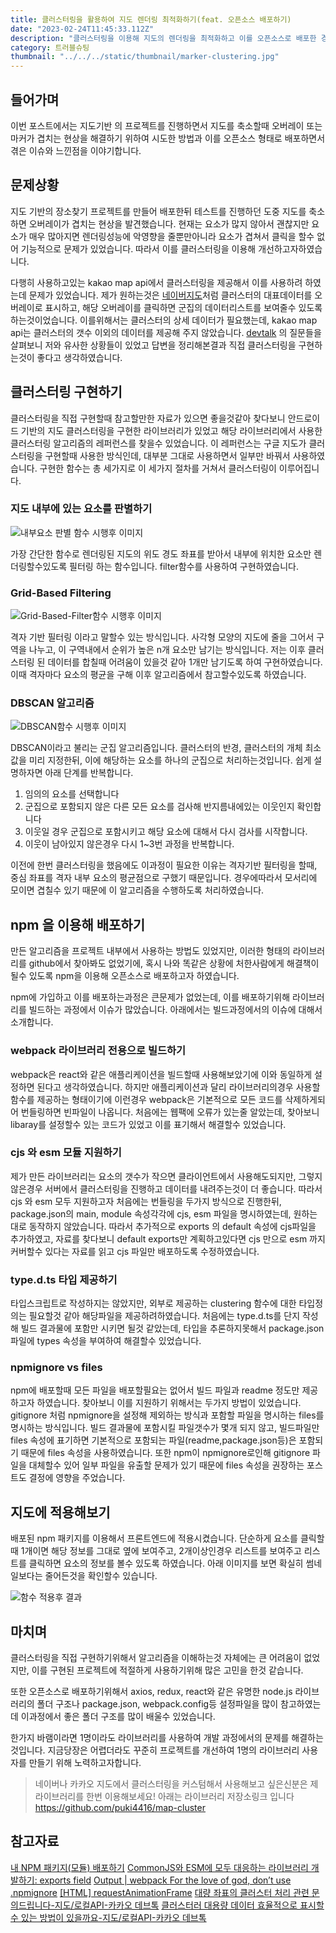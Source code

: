```yaml
---
title: 클러스터링을 활용하여 지도 렌더링 최적화하기(feat. 오픈소스 배포하기)
date: "2023-02-24T11:45:33.112Z"
description: "클러스터링을 이용해 지도의 렌더링을 최적화하고 이를 오픈소스로 배포한 경험을 공유합니다."
category: 트러블슈팅
thumbnail: "../../../static/thumbnail/marker-clustering.jpg"
---
```


## 들어가며

이번 포스트에서는 지도기반 의 프로젝트를 진행하면서 지도를 축소할때 오버레이 또는 마커가 겹치는 현상을 해결하기 위하여 시도한 방법과 이를 오픈소스 형태로 배포하면서 겪은 이슈와 느낀점을 이야기합니다.

## 문제상황

지도 기반의 장소찾기 프로젝트를 만들어 배포한뒤 테스트를 진행하던 도중 지도를 축소하면 오버레이가 겹치는 현상을 발견했습니다. 현재는 요소가 많지 않아서 괜찮지만 요소가 매우 많아지면 렌더링성능에 악영향을 줄뿐만아니라 요소가 겹쳐서 클릭을 할수 없어 기능적으로 문제가 있었습니다. 따라서 이를 클러스터링을 이용해 개선하고자하였습니다.

다행히 사용하고있는 kakao map api에서 클러스터링을 제공해서 이를 사용하려 하였는데 문제가 있었습니다. 제가 원하는것은 <a class="link nodisplay" href="https://map.naver.com/v5">네이버지도</a>처럼 클러스터의 대표데이터를 오버레이로 표시하고, 해당 오버레이를 클릭하면 군집의 데이터리스트를 보여줄수 있도록 하는것이었습니다. 이를위해서는 클러스터의 상세 데이터가 필요했는데, kakao map api는 클러스터의 갯수 이외의 데이터를 제공해 주지 않았습니다. <a class="link nodisplay" href="https://devtalk.kakao.com/">devtalk</a> 의 질문들을 살펴보니 저와 유사한 상황들이 있었고 답변을 정리해본결과 직접 클러스터링을 구현하는것이 좋다고 생각하였습니다.

## 클러스터링 구현하기

클러스터링을 직접 구현할때 참고할만한 자료가 있으면 좋을것같아 찾다보니 안드로이드 기반의 지도 클러스터링을 구현한 라이브러리가 있었고 해당 라이브러리에서 사용한 클러스터링 알고리즘의 레퍼런스를 찾을수 있었습니다. 이 레퍼런스는 구글 지도가 클러스터링을 구현할때 사용한 방식인데, 대부분 그대로 사용하면서 일부만 바꿔서 사용하였습니다. 구현한 함수는 총 세가지로 이 세가지 절차를 거쳐서 클러스터링이 이루어집니다.

### 지도 내부에 있는 요소를 판별하기

![내부요소 판별 함수 시행후 이미지](./firstfilter.png)

가장 간단한 함수로 렌더링된 지도의 위도 경도 좌표를 받아서 내부에 위치한 요소만 렌더링할수있도록 필터링 하는 함수입니다. filter함수를 사용하여 구현하였습니다.

### Grid-Based Filtering

![Grid-Based-Filter함수 시행후 이미지](./secondfilter.png)

격자 기반 필터링 이라고 말할수 있는 방식입니다. 사각형 모양의 지도에 줄을 그어서 구역을 나누고, 이 구역내에서 순위가 높은 n개 요소만 남기는 방식입니다. 저는 이후 클러스터링 된 데이터를 합칠때 어려움이 있을것 같아 1개만 남기도록 하여 구현하였습니다. 이때 격자마다 요소의 평균을 구해 이후 알고리즘에서 참고할수있도록 하였습니다.

### DBSCAN 알고리즘

![DBSCAN함수 시행후 이미지](./thirdfilter.png)

DBSCAN이라고 불리는 군집 알고리즘입니다. 클러스터의 반경, 클러스터의 개체 최소값을 미리 지정한뒤, 이에 해당하는 요소를 하나의 군집으로 처리하는것입니다. 쉽게 설명하자면 아래 단계를 반복합니다.

1. 임의의 요소를 선택합니다
2. 군집으로 포함되지 않은 다른 모든 요소를 검사해 반지름내에있는 이웃인지 확인합니다
3. 이웃일 경우 군집으로 포함시키고 해당 요소에 대해서 다시 검사를 시작합니다.
4. 이웃이 남아있지 않은경우 다시 1~3번 과정을 반복합니다.

이전에 한번 클러스터링을 했음에도 이과정이 필요한 이유는 격자기반 필터링을 할때, 중심 좌표를 격자 내부 요소의 평균점으로 구했기 때문입니다. 경우에따라서 모서리에 모이면 겹칠수 있기 때문에 이 알고리즘을 수행하도록 처리하였습니다.

## npm 을 이용해 배포하기

만든 알고리즘을 프로젝트 내부에서 사용하는 방법도 있었지만, 이러한 형태의 라이브러리를 github에서 찾아봐도 없었기에, 혹시 나와 똑같은 상황에 처한사람에게 해결책이 될수 있도록 npm을 이용해 오픈소스로 배포하고자 하였습니다.

npm에 가입하고 이를 배포하는과정은 큰문제가 없었는데, 이를 배포하기위해 라이브러리를 빌드하는 과정에서 이슈가 많았습니다. 아래에서는 빌드과정에서의 이슈에 대해서 소개합니다.

### webpack 라이브러리 전용으로 빌드하기

webpack은 react와 같은 애플리케이션을 빌드할때 사용해보았기에 이와 동일하게 설정하면 된다고 생각하였습니다. 하지만 애플리케이션과 달리 라이브러리의경우 사용할 함수를 제공하는 형태이기에 이런경우 webpack은 기본적으로 모든 코드를 삭제하게되어 번들링하면 빈파일이 나옵니다. 처음에는 웹팩에 오류가 있는줄 알았는데, 찾아보니 libaray를 설정할수 있는 코드가 있었고 이를 표기해서 해결할수 있었습니다.

### cjs 와 esm 모듈 지원하기

제가 만든 라이브러리는 요소의 갯수가 작으면 클라이언트에서 사용해도되지만, 그렇지 않은경우 서버에서 클러스터링을 진행하고 데이터를 내려주는것이 더 좋습니다. 따라서 cjs 와 esm 모두 지원하고자 처음에는 번들링을 두가지 방식으로 진행한뒤, package.json의 main, module 속성각각에 cjs, esm 파일을 명시하였는데, 원하는 대로 동작하지 않았습니다. 따라서 추가적으로 exports 의 default 속성에 cjs파일을 추가하였고, 자료를 찾다보니 default exports만 계획하고있다면 cjs 만으로 esm 까지 커버할수 있다는 자료를 읽고 cjs 파일만 배포하도록 수정하였습니다.

### type.d.ts 타입 제공하기

타입스크립트로 작성하지는 않았지만, 외부로 제공하는 clustering 함수에 대한 타입정의는 필요할것 같아 해당파일을 제공하려하였습니다. 처음에는 type.d.ts를 단지 작성해 빌드 결과물에 포함만 시키면 될것 같았는데, 타입을 추론하지못해서 package.json 파일에 types 속성을 부여하여 해결할수 있었습니다.

### npmignore vs files

npm에 배포할때 모든 파일을 배포할필요는 없어서 빌드 파일과 readme 정도만 제공하고자 하였습니다. 찾아보니 이를 지원하기 위해서는 두가지 방법이 있었습니다. gitignore 처럼 npmignore을 설정해 제외하는 방식과 포함할 파일을 명시하는 files를 명시하는 방식입니다. 빌드 결과물에 포함시킬 파일갯수가 몇개 되지 않고, 빌드파일만 files 속성에 표기하면 기본적으로 포함되는 파일(readme,package.json등)은 포함되기 때문에 files 속성을 사용하였습니다. 또한 npm이 npmignore로인해 gitignore 파일을 대체할수 있어 일부 파일을 유출할 문제가 있기 때문에 files 속성을 권장하는 포스트도 결정에 영향을 주었습니다.

## 지도에 적용해보기

배포된 npm 패키지를 이용해서 프론트엔드에 적용시켰습니다. 단순하게 요소를 클릭할때 1개이면 해당 정보를 그대로 옆에 보여주고, 2개이상인경우 리스트를 보여주고 리스트를 클릭하면 요소의 정보를 볼수 있도록 하였습니다. 아래 이미지를 보면 확실히 썸네일보다는 줄어든것을 확인할수 있습니다.

![함수 적용후 결과](./aftermap.png)

## 마치며

클러스터링을 직접 구현하기위해서 알고리즘을 이해하는것 자체에는 큰 어려움이 없었지만, 이를 구현된 프로젝트에 적절하게 사용하기위해 많은 고민을 한것 같습니다.

또한 오픈소스로 배포하기위해서 axios, redux, react와 같은 유명한 node.js 라이브러리의 폴더 구조나 package.json, webpack.config등 설정파일을 많이 참고하였는데 이과정에서 좋은 폴더 구조를 많이 배울수 있었습니다.

한가지 바램이라면 1명이라도 라이브러리를 사용하여 개발 과정에서의 문제를 해결하는것입니다. 지금당장은 어렵더라도 꾸준히 프로젝트를 개선하여 1명의 라이브러리 사용자를 만들기 위해 노력하고자합니다.

> 네이버나 카카오 지도에서 클러스터링을 커스텀해서 사용해보고 싶은신분은 제 라이브러리를 한번 이용해보세요! 아래는 라이브러리 저장소링크 입니다
> https://github.com/puki4416/map-cluster

## 참고자료

<a class="link" href="https://heropy.blog/2019/01/31/node-js-npm-module-publish/">내 NPM 패키지(모듈) 배포하기</a>
<a class="link" href="https://toss.tech/article/commonjs-esm-exports-field">CommonJS와 ESM에 모두 대응하는 라이브러리 개발하기: exports field</a>
<a class="link" href="https://webpack.kr/configuration/output/">Output | webpack
<a class="link" href="https://medium.com/@jdxcode/for-the-love-of-god-dont-use-npmignore-f93c08909d8d">For the love of god, don’t use .npmignore</a>
<a class="link" href="https://velog.io/@0715yk/HTML-requestAnimationFrame">[HTML] requestAnimationFrame</a>
<a class="link" href="https://devtalk.kakao.com/t/topic/109849">대량 좌표의 클러스터 처리 관련 문의드립니다-지도/로컬API-카카오 데브톡</a>
<a class="link" href="https://devtalk.kakao.com/t/topic/40110">클러스터러 대용량 데이터 효율적으로 표시할수 있는 방법이 있을까요-지도/로컬API-카카오 데브톡</a>
